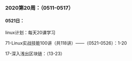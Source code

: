 ### 2020第20周：（0511-0517）

#### 0521日：

linux计划：每天20课学习

71-Linux实战技能100讲（共118讲）——（0521-0526）：1-20

17-深入浅出区块链：（13-23）







